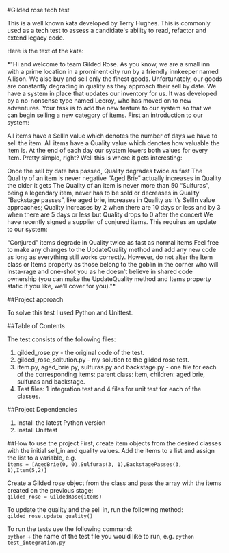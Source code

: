 #Gilded rose tech test

This is a well known kata developed by Terry Hughes. This is commonly used as a tech test to assess a candidate's ability to read, refactor and extend legacy code.

Here is the text of the kata:

*"Hi and welcome to team Gilded Rose. As you know, we are a small inn with a prime location in a prominent city run by a friendly innkeeper named Allison. We also buy and sell only the finest goods. Unfortunately, our goods are constantly degrading in quality as they approach their sell by date. We have a system in place that updates our inventory for us. It was developed by a no-nonsense type named Leeroy, who has moved on to new adventures. Your task is to add the new feature to our system so that we can begin selling a new category of items. First an introduction to our system:

All items have a SellIn value which denotes the number of days we have to sell the item. All items have a Quality value which denotes how valuable the item is. At the end of each day our system lowers both values for every item. Pretty simple, right? Well this is where it gets interesting:

Once the sell by date has passed, Quality degrades twice as fast
The Quality of an item is never negative
“Aged Brie” actually increases in Quality the older it gets
The Quality of an item is never more than 50
“Sulfuras”, being a legendary item, never has to be sold or decreases in Quality
“Backstage passes”, like aged brie, increases in Quality as it’s SellIn value approaches; Quality increases by 2 when there are 10 days or less and by 3 when there are 5 days or less but Quality drops to 0 after the concert
We have recently signed a supplier of conjured items. This requires an update to our system:

“Conjured” items degrade in Quality twice as fast as normal items
Feel free to make any changes to the UpdateQuality method and add any new code as long as everything still works correctly. However, do not alter the Item class or Items property as those belong to the goblin in the corner who will insta-rage and one-shot you as he doesn’t believe in shared code ownership (you can make the UpdateQuality method and Items property static if you like, we’ll cover for you)."*

##Project approach

To solve this test I used Python and Unittest.

##Table of Contents

The test consists of the following files:
1. gilded_rose.py - the original code of the test.
2. gilded_rose_soltution.py - my solution to the gilded rose test.
3. item.py, aged_brie.py, sulfuras.py and backstage.py - one file for each of the corresponding items: parent class: item, children: aged brie, sulfuras and backstage.
4. Test files: 1 integration test and 4 files for unit test for each of the classes.

##Project Dependencies
1. Install the latest Python version
2. Install Unittest

##How to use the project
First, create item objects from the desired classes with the initial sell_in and quality values. Add the items to a list and assign the list to a variable, e.g.<br>
`items = [AgedBrie(0, 0),Sulfuras(3, 1),BackstagePasses(3, 1),Item(5,2)]`

Create a Gilded rose object from the class and pass the array with the items created on the previous stage:<br>
`gilded_rose = GildedRose(items)`

To update the quality and the sell in, run the following method:<br>
`gilded_rose.update_quality()`

To run the tests use the following command: <br>
`python` + the name of the test file you would like to run, e.g. `python test_integration.py`

